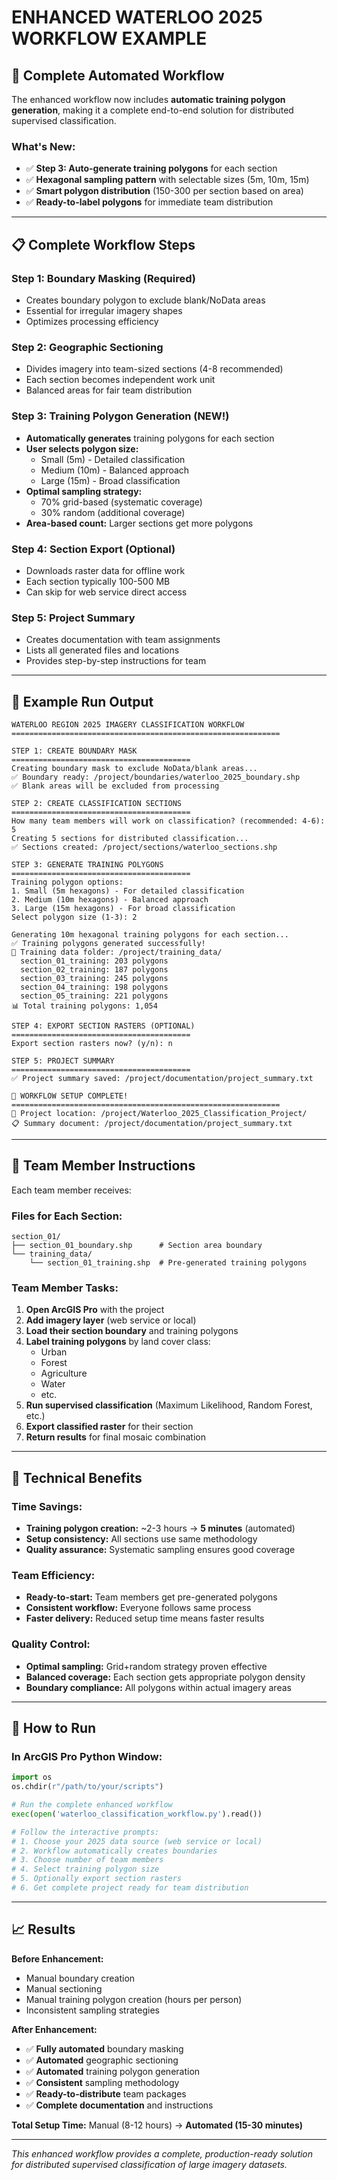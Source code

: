# ENHANCED WATERLOO 2025 WORKFLOW EXAMPLE

## 🚀 Complete Automated Workflow

The enhanced workflow now includes **automatic training polygon generation**, making it a complete end-to-end solution for distributed supervised classification.

### **What's New:**
- ✅ **Step 3: Auto-generate training polygons** for each section
- ✅ **Hexagonal sampling pattern** with selectable sizes (5m, 10m, 15m)
- ✅ **Smart polygon distribution** (150-300 per section based on area)
- ✅ **Ready-to-label polygons** for immediate team distribution

---

## 📋 Complete Workflow Steps

### **Step 1: Boundary Masking (Required)**
- Creates boundary polygon to exclude blank/NoData areas
- Essential for irregular imagery shapes
- Optimizes processing efficiency

### **Step 2: Geographic Sectioning**
- Divides imagery into team-sized sections (4-8 recommended)
- Each section becomes independent work unit
- Balanced areas for fair team distribution

### **Step 3: Training Polygon Generation (NEW!)**
- **Automatically generates** training polygons for each section
- **User selects polygon size:**
  - Small (5m) - Detailed classification
  - Medium (10m) - Balanced approach  
  - Large (15m) - Broad classification
- **Optimal sampling strategy:**
  - 70% grid-based (systematic coverage)
  - 30% random (additional coverage)
- **Area-based count:** Larger sections get more polygons

### **Step 4: Section Export (Optional)**
- Downloads raster data for offline work
- Each section typically 100-500 MB
- Can skip for web service direct access

### **Step 5: Project Summary**
- Creates documentation with team assignments
- Lists all generated files and locations
- Provides step-by-step instructions for team

---

## 🎯 Example Run Output

```
WATERLOO REGION 2025 IMAGERY CLASSIFICATION WORKFLOW
============================================================

STEP 1: CREATE BOUNDARY MASK
========================================
Creating boundary mask to exclude NoData/blank areas...
✅ Boundary ready: /project/boundaries/waterloo_2025_boundary.shp
✅ Blank areas will be excluded from processing

STEP 2: CREATE CLASSIFICATION SECTIONS
========================================
How many team members will work on classification? (recommended: 4-6): 5
Creating 5 sections for distributed classification...
✅ Sections created: /project/sections/waterloo_sections.shp

STEP 3: GENERATE TRAINING POLYGONS
========================================
Training polygon options:
1. Small (5m hexagons) - For detailed classification
2. Medium (10m hexagons) - Balanced approach
3. Large (15m hexagons) - For broad classification
Select polygon size (1-3): 2

Generating 10m hexagonal training polygons for each section...
✅ Training polygons generated successfully!
📁 Training data folder: /project/training_data/
  section_01_training: 203 polygons
  section_02_training: 187 polygons
  section_03_training: 245 polygons
  section_04_training: 198 polygons
  section_05_training: 221 polygons
📊 Total training polygons: 1,054

STEP 4: EXPORT SECTION RASTERS (OPTIONAL)
========================================
Export section rasters now? (y/n): n

STEP 5: PROJECT SUMMARY
========================================
✅ Project summary saved: /project/documentation/project_summary.txt

🎉 WORKFLOW SETUP COMPLETE!
============================================================
📁 Project location: /project/Waterloo_2025_Classification_Project/
📋 Summary document: /project/documentation/project_summary.txt
```

---

## 👥 Team Member Instructions

Each team member receives:

### **Files for Each Section:**
```
section_01/
├── section_01_boundary.shp      # Section area boundary
└── training_data/
    └── section_01_training.shp  # Pre-generated training polygons
```

### **Team Member Tasks:**
1. **Open ArcGIS Pro** with the project
2. **Add imagery layer** (web service or local)
3. **Load their section boundary** and training polygons
4. **Label training polygons** by land cover class:
   - Urban
   - Forest
   - Agriculture
   - Water
   - etc.
5. **Run supervised classification** (Maximum Likelihood, Random Forest, etc.)
6. **Export classified raster** for their section
7. **Return results** for final mosaic combination

---

## 🔧 Technical Benefits

### **Time Savings:**
- **Training polygon creation:** ~2-3 hours → **5 minutes** (automated)
- **Setup consistency:** All sections use same methodology
- **Quality assurance:** Systematic sampling ensures good coverage

### **Team Efficiency:**
- **Ready-to-start:** Team members get pre-generated polygons
- **Consistent workflow:** Everyone follows same process
- **Faster delivery:** Reduced setup time means faster results

### **Quality Control:**
- **Optimal sampling:** Grid+random strategy proven effective
- **Balanced coverage:** Each section gets appropriate polygon density
- **Boundary compliance:** All polygons within actual imagery areas

---

## 🚀 How to Run

### **In ArcGIS Pro Python Window:**
```python
import os
os.chdir(r"/path/to/your/scripts")

# Run the complete enhanced workflow
exec(open('waterloo_classification_workflow.py').read())

# Follow the interactive prompts:
# 1. Choose your 2025 data source (web service or local)
# 2. Workflow automatically creates boundaries
# 3. Choose number of team members
# 4. Select training polygon size
# 5. Optionally export section rasters
# 6. Get complete project ready for team distribution
```

---

## 📈 Results

**Before Enhancement:**
- Manual boundary creation
- Manual sectioning
- Manual training polygon creation (hours per person)
- Inconsistent sampling strategies

**After Enhancement:**
- ✅ **Fully automated** boundary masking
- ✅ **Automated** geographic sectioning  
- ✅ **Automated** training polygon generation
- ✅ **Consistent** sampling methodology
- ✅ **Ready-to-distribute** team packages
- ✅ **Complete documentation** and instructions

**Total Setup Time:** Manual (8-12 hours) → **Automated (15-30 minutes)**

---

*This enhanced workflow provides a complete, production-ready solution for distributed supervised classification of large imagery datasets.*
